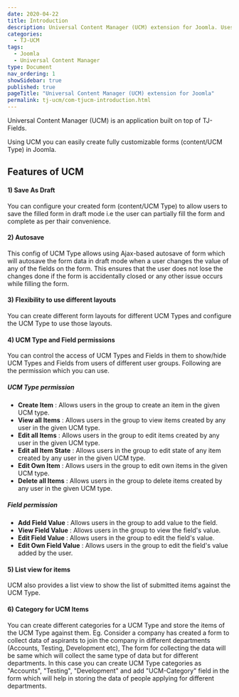 ```yaml
---
date: 2020-04-22
title: Introduction
description: Universal Content Manager (UCM) extension for Joomla. Uses TJ-Fields for fields management.
categories:
  - TJ-UCM
tags:
  - Joomla
  - Universal Content Manager
type: Document
nav_ordering: 1
showSidebar: true
published: true
pageTitle: "Universal Content Manager (UCM) extension for Joomla"
permalink: tj-ucm/com-tjucm-introduction.html
---
```


Universal Content Manager (UCM) is an application built on top of TJ-Fields.

Using UCM you can easily create fully customizable forms (content/UCM Type) in Joomla.

## Features of UCM

#### 1) Save As Draft
You can configure your created form (content/UCM Type) to allow users to save the filled form in draft mode i.e the user can partially fill the form and complete as per thair convenience.

#### 2) Autosave
This config of UCM Type allows using Ajax-based autosave of form which will autosave the form data in draft mode when a user changes the value of any of the fields on the form. This ensures that the user does not lose the changes done if the form is accidentally closed or any other issue occurs while filling the form.

#### 3) Flexibility to use different layouts
You can create different form layouts for different UCM Types and configure the UCM Type to use those layouts.

#### 4) UCM Type and Field permissions
You can control the access of UCM Types and Fields in them to show/hide UCM Types and Fields from users of different user groups. Following are the permission which you can use.

##### UCM Type permission

- **Create Item** : Allows users in the group to create an item in the given UCM type.
- **View all Items** : Allows users in the group to view items created by any user in the given UCM type.
- **Edit all Items** : Allows users in the group to edit items created by any user in the given UCM type.
- **Edit all Item State** : Allows users in the group to edit state of any item created by any user in the given UCM type.
- **Edit Own Item** : Allows users in the group to edit own items in the given UCM type.
- **Delete all Items** : Allows users in the group to delete items created by any user in the given UCM type.

##### Field permission

- **Add Field Value** : Allows users in the group to add value to the field.
- **View Field Value** : Allows users in the group to view the field's value.
- **Edit Field Value** : Allows users in the group to edit the field's value.
- **Edit Own Field Value** : Allows users in the group to edit the field's value added by the user.

#### 5) List view for items
UCM also provides a list view to show the list of submitted items against the UCM Type.

#### 6) Category for UCM Items
You can create different categories for a UCM Type and store the items of the UCM Type against them.
Eg. Consider a company has created a form to collect data of aspirants to join the company in different departments (Accounts, Testing, Development etc), The form for collecting the data will be same which will collect the same type of data but for different departments. In this case you can create UCM Type categories as "Accounts", "Testing", "Development" and add "UCM-Category" field in the form which will help in storing the data of people applying for different departments.
